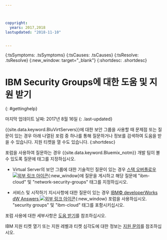 ```yaml
---



copyright:
  years: 2017,2018
lastupdated: "2018-11-10"


---
```


{:tsSymptoms: .tsSymptoms} 
{:tsCauses: .tsCauses} 
{:tsResolve: .tsResolve} 
{:new_window: target="_blank"}
{:shortdesc: .shortdesc}

# IBM Security Groups에 대한 도움 및 지원 받기
{: #gettinghelp}

마지막 업데이트 날짜: 2017년 8월 16일
{: .last-updated}

{{site.data.keyword.BluVirtServers}}에 대한 보안 그룹을 사용할 때 문제점 또는 질문이 있는 경우 아래 나열된 포럼 중 하나를 통해 질문하거나 정보를 검색하여 도움을 받을 수 있습니다. 지원 티켓을 열 수도 있습니다.
{:shortdesc}

포럼을 사용하여 질문하는 경우 {{site.data.keyword.Bluemix_notm}} 개발 팀이 볼 수 있도록 질문에 태그를 지정하십시오.
<!--Insert the appropriate Stack Overflow tag for your service for <block-storage> in URL and text below:  -->
* Virtual Server의 보안 그룹에 대한 기술적인 질문이 있는 경우 [스택 오버플로우 ![외부 링크 아이콘](../../icons/launch-glyph.svg "외부 링크 아이콘")](https://stackoverflow.com/search?q=network-security-groups+ibm-cloud){:new_window}에 질문을 게시하고 해당 질문에 "ibm-cloud" 및 "network-security-groups" 태그를 지정하십시오.
<!--Insert the appropriate dW Answers tag for your service for <service_keyword> in URL below:  -->
* 서비스 및 시작하기 지시사항에 대한 질문이 있는 경우 [IBM© developerWorks dW Answers ![외부 링크 아이콘](../../icons/launch-glyph.svg "외부 링크 아이콘")](https://developer.ibm.com/answers/topics/security%20groups.html?smartspace=ibm-cloud){:new_window} 포럼을 사용하십시오. "security groups" 및 "ibm-cloud" 태그를 포함시키십시오.

포럼 사용에 대한 세부사항은 [도움 받기](https://{DomainName}/docs/get-support?topic=get-support-using-avatar)를 참조하십시오.

IBM 지원 티켓 열기 또는 지원 레벨과 티켓 심각도에 대한 정보는 [지원 문의](/docs/get-support?topic=get-support-contacting-bluemix-support-dedicated-local)를 참조하십시오.
